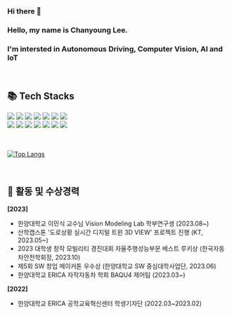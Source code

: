 ### Hi there 👋
### Hello, my name is Chanyoung Lee.   
### I'm intersted in Autonomous Driving, Computer Vision, AI and IoT

<br>

## 📚 Tech Stacks

<div align="left">
<img src="https://img.shields.io/badge/Python-3776AB?style=flat&logo=Python&logoColor=white"/>
<img src="https://img.shields.io/badge/PyTorch-EE4C2C?style=flat&logo=PyTorch&logoColor=white"/>
<img src="https://img.shields.io/badge/C-A8B9CC?style=flat&logo=C&logoColor=white">
<img src="https://img.shields.io/badge/Java-2C2255?style=flat&logo=eclipseide&logoColor=white">
<img src="https://img.shields.io/badge/HTML5-E34F26?style=flat&logo=HTML5&logoColor=white">
<img src="https://img.shields.io/badge/React-61DAFB?style=flat&logo=React&logoColor=white">
<img src="https://img.shields.io/badge/MySQL-4479A1?style=flat&logo=MySQL&logoColor=white">   
<br>
<img src="https://img.shields.io/badge/Linux-FCC624?style=flat&logo=Linux&logoColor=white">
<img src="https://img.shields.io/badge/Ubuntu-E95420?style=flat&logo=Ubuntu&logoColor=white">
<img src="https://img.shields.io/badge/Git-F05032?style=flat&logo=Git&logoColor=white">
<img src="https://img.shields.io/badge/Anaconda-44A833?style=flat&logo=Anaconda&logoColor=white">
<img src="https://img.shields.io/badge/Jupyter-F37626?style=flat&logo=Jupyter&logoColor=white">
<img src="https://img.shields.io/badge/Colab-F9AB00?style=flat&logo=Google Colab&logoColor=white">
<img src="https://img.shields.io/badge/Arduino-00979D?style=flat&logo=Arduino&logoColor=white">

</div>

<br>
<br>

[![Top Langs](https://github-readme-stats.vercel.app/api/top-langs/?username=hungrypro7&layout=compact&theme=dark)](https://github.com/hungrypro7/hungrypro7)

<br>

## 🏅 활동 및 수상경력 
**[2023]**
- 한양대학교 이민식 교수님 Vision Modeling Lab 학부연구생 (2023.08~)
- 산학캡스톤 '도로상황 실시간 디지털 트윈 3D VIEW' 프로젝트 진행 (KT, 2023.05~) 
- 2023 대학생 창작 모빌리티 경진대회 자율주행성능부문 베스트 루키상 (한국자동차안전학회장, 2023.10)
- 제5회 SW 창업 메이커톤 우수상 (한양대학교 SW 중심대학사업단, 2023.06) 
- 한양대학교 ERICA 자작자동차 학회 BAQU4 제어팀 (2023.03~)

**[2022]** 
- 한양대학교 ERICA 공학교육혁신센터 학생기자단 (2022.03~2023.02)
